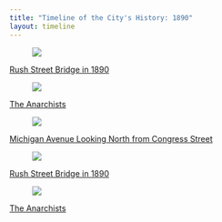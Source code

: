 ```yaml
---
title: "Timeline of the City's History: 1890"
layout: timeline
---
```


<div class="tile is-ancestor">
  <div class="tile is-parent">
    <article class="tile is-child box">
        <a href="/historical/timeline/1890/252" title="Rush Street Bridge in 1890">
            <figure class="image is-128x128">
                <img src="/img/timeline/1890/small/252.jpg">
            </figure>
            <div class="content">
                <p>Rush Street Bridge in 1890</p>
            </div>
        </a>
    </article>
  </div>
  <div class="tile is-parent">
    <article class="tile is-child box">
        <a href="/historical/timeline/1890/211" title="The Anarchists">
            <figure class="image is-128x128">
                <img src="/img/timeline/1890/small/211.jpg">
            </figure>
            <div class="content">
                <p>The Anarchists</p>
            </div>    
        </a>
    </article>
  </div>
  <div class="tile is-parent">
    <article class="tile is-child box">
        <a href="/historical/timeline/1890/251" title="Michigan Avenue Looking North from Congress Street">
            <figure class="image is-128x128">
                <img src="/img/timeline/1890/small/251.jpg">
            </figure>
            <div class="content">
                <p>Michigan Avenue Looking North from Congress Street</p>
            </div>  
        </a>  
    </article>
  </div>
</div>

<div class="tile is-ancestor">
  <div class="tile is-parent">
    <article class="tile is-child box">
        <a href="/historical/timeline/1890/253" title="Rush Street Bridge in 1890">
            <figure class="image is-128x128">
                <img src="/img/timeline/1890/small/253.jpg">
            </figure>
            <div class="content">
                <p>Rush Street Bridge in 1890</p>
            </div>
        </a>
    </article>
  </div>
  <div class="tile is-parent">
    <article class="tile is-child box">
        <a href="/historical/timeline/1890/204" title="The Anarchists">
            <figure class="image is-128x128">
                <img src="/img/timeline/1890/small/204.jpg">
            </figure>
            <div class="content">
                <p>The Anarchists</p>
            </div>    
        </a>
    </article>
  </div>
</div>